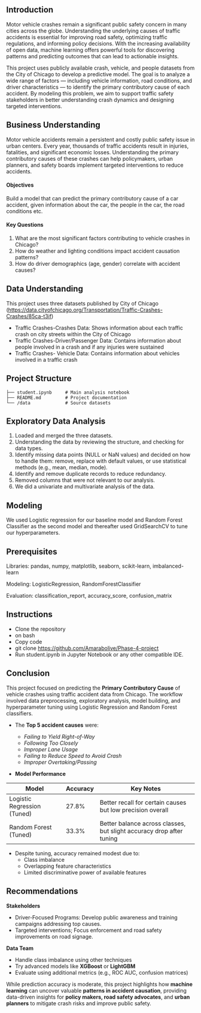 ## Introduction
Motor vehicle crashes remain a significant public safety concern in many cities across the globe. Understanding the underlying causes of traffic accidents is essential for improving road safety, optimizing traffic regulations, and informing policy decisions. With the increasing availability of open data, machine learning offers powerful tools for discovering patterns and predicting outcomes that can lead to actionable insights.

This project uses publicly available crash, vehicle, and people datasets from the City of Chicago to develop a predictive model. The goal is to analyze a wide range of factors — including vehicle information, road conditions, and driver characteristics — to identify the primary contributory cause of each accident. By modeling this problem, we aim to support traffic safety stakeholders in better understanding crash dynamics and designing targeted interventions.

## Business Understanding
Motor vehicle accidents remain a persistent and costly public safety issue in urban centers. Every year, thousands of traffic accidents result in injuries, fatalities, and significant economic losses. Understanding the primary contributory causes of these crashes can help policymakers, urban planners, and safety boards implement targeted interventions to reduce accidents.

#### Objectives
Build a model that can predict the primary contributory cause of a car accident, given information about the car, the people in the car, the road conditions etc.

#### Key Questions
1. What are the most significant factors contributing to vehicle crashes in Chicago?
2. How do weather and lighting conditions impact accident causation patterns?
3. How do driver demographics (age, gender) correlate with accident causes?

## Data Understanding
This project uses three datasets published by City of Chicago (https://data.cityofchicago.org/Transportation/Traffic-Crashes-Crashes/85ca-t3if)

* Traffic Crashes-Crashes Data: Shows information about each traffic crash on city streets within the City of Chicago
* Traffic Crashes-Driver/Passenger Data: Contains information about people involved in a crash and if any injuries were sustained
* Traffic Crashes- Vehicle Data: Contains information about vehicles involved in a traffic crash

## Project Structure
```
├── student.ipynb     # Main analysis notebook
├── README.md         # Project documentation
└── /data             # Source datasets
```
## Exploratory Data Analysis
1. Loaded and merged the three datasets.
2. Understanding the data by reviewing the structure, and checking for data types.
3. Identify missing data points (NULL or NaN values) and decided on how to handle them: remove, replace with default values, or use statistical methods (e.g., mean, median, mode).
4. Identify and remove duplicate records to reduce redundancy.
5. Removed columns that were not relevant to our analysis.
6. We did a univariate and multivariate analysis of the data.

## Modeling 
We used Logistic regression for our baseline model and Random Forest Classifier as the second model and thereafter used GridSearchCV to tune our hyperparameters.

## Prerequisites
Libraries: pandas, numpy, matplotlib, seaborn, scikit-learn, imbalanced-learn

Modeling: LogisticRegression, RandomForestClassifier

Evaluation: classification_report, accuracy_score, confusion_matrix
## Instructions
- Clone the repository
- on bash
- Copy code
- git clone <https://github.com/Amarabolive/Phase-4-project>
- Run student.ipynb in Jupyter Notebook or any other compatible IDE.

## Conclusion

This project focused on predicting the **Primary Contributory Cause** of vehicle crashes using traffic accident data from Chicago. The workflow involved data preprocessing, exploratory analysis, model building, and hyperparameter tuning using Logistic Regression and Random Forest classifiers.

- The **Top 5 accident causes** were:
  - *Failing to Yield Right-of-Way*
  - *Following Too Closely*
  - *Improper Lane Usage*
  - *Failing to Reduce Speed to Avoid Crash*
  - *Improper Overtaking/Passing*

- **Model Performance**

| Model                | Accuracy | Key Notes |
|---------------------|----------|-----------|
| Logistic Regression (Tuned) | 27.8%   | Better recall for certain causes but low precision overall |
| Random Forest (Tuned)       | 33.3%   | Better balance across classes, but slight accuracy drop after tuning |

- Despite tuning, accuracy remained modest due to:
  - Class imbalance
  - Overlapping feature characteristics
  - Limited discriminative power of available features

## Recommendations

**Stakeholders**
* Driver-Focused Programs: Develop public awareness and training campaigns addressing top causes.
* Targeted interventions; Focus enforcement and road safety improvements on road signage.

**Data Team**
- Handle class imbalance using other techniques
- Try advanced models like **XGBoost** or **LightGBM**
- Evaluate using additional metrics (e.g., ROC AUC, confusion matrices)

While prediction accuracy is moderate, this project highlights how **machine learning** can uncover valuable **patterns in accident causation**, providing data-driven insights for **policy makers, road safety advocates**, and **urban planners** to mitigate crash risks and improve public safety.




